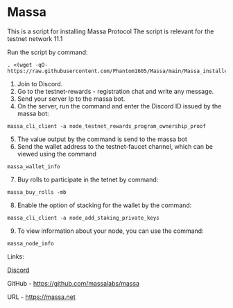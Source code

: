 # Massa
This is a script for installing Massa Protocol
The script is relevant for the testnet network 11.1

Run the script by command:
```
. <(wget -qO- https://raw.githubusercontent.com/Phantom1605/Massa/main/Massa_installer.sh
```
1. Join to Discord. 
2. Go to the testnet-rewards - registration chat and write any message.
3. Send your server Ip to the massa bot.
4. On the server, run the command and enter the Discord ID issued by the massa bot:
```
massa_cli_client -a node_testnet_rewards_program_ownership_proof
```
5. The value output by the command is send to the massa bot
6. Send the wallet address to the testnet-faucet channel, which can be viewed using the command
```
massa_wallet_info
```
7. Buy rolls to participate in the tetnet by command:
```
massa_buy_rolls -mb
```
8. Enable the option of stacking for the wallet by the command:
```
massa_cli_client -a node_add_staking_private_keys
```
9. To view information about your node, you can use the command:
```
massa_node_info
```

Links:

[Discord](https://discord.gg/massa)

GitHub - https://github.com/massalabs/massa

URL - https://massa.net

